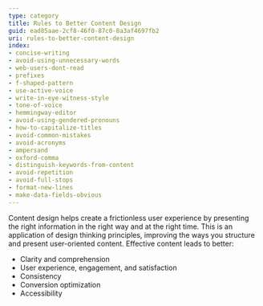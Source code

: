 ```yaml
---
type: category
title: Rules to Better Content Design
guid: ead85aae-2cf8-46f0-87c0-8a3af4697fb2
uri: rules-to-better-content-design
index:
- concise-writing
- avoid-using-unnecessary-words
- web-users-dont-read
- prefixes
- f-shaped-pattern
- use-active-voice
- write-in-eye-witness-style
- tone-of-voice
- hemmingway-editor
- avoid-using-gendered-pronouns
- how-to-capitalize-titles
- avoid-common-mistakes
- avoid-acronyms
- ampersand
- oxford-comma
- distinguish-keywords-from-content
- avoid-repetition
- avoid-full-stops
- format-new-lines
- make-data-fields-obvious
---
```


Content design helps create a frictionless user experience by presenting the right information in the right way and at the right time. This is an application of design thinking principles, improving the ways you structure and present user-oriented content. Effective content leads to better:

* Clarity and comprehension
* User experience, engagement, and satisfaction
* Consistency
* Conversion optimization
* Accessibility

